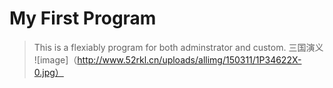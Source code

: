﻿# My First Program #
>This is a flexiably program for both adminstrator and custom.
>三国演义
![image]（http://www.52rkl.cn/uploads/allimg/150311/1P34622X-0.jpg）